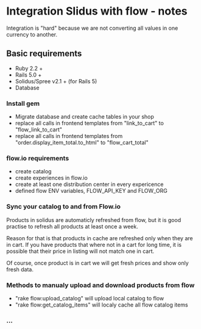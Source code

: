 # Integration Slidus with flow - notes

Integration is "hard" because we are not converting all values in one currency to another.


## Basic requirements

* Ruby 2.2 +
* Rails 5.0 +
* Solidus/Spree v2.1 + (for Rails 5)
* Database


### Install gem

* Migrate database and create cache tables in your shop
* replace all calls in frontend templates from "link_to_cart" to "flow_link_to_cart"
* replace all calls in frontend templates from "order.display_item_total.to_html" to "flow_cart_total"


### flow.io requirements

* create catalog
* create experiences in flow.io
* create at least one distribution center in every expericence
* defined flow ENV variables, FLOW_API_KEY and FLOW_ORG


### Sync your catalog to and from Flow.io

Products in solidus are automaticly refreshed from flow,
but it is good practise to refresh all products at least once a week.

Reason for that is that products in cache are refreshed only when they are in cart.
If you have products that where not in a cart for long time, it is possible that
their price in listing will not match one in cart.

Of course, once product is in cart we will get fresh prices and show only fresh data.


### Methods to manualy upload and download products from flow

* "rake flow:upload_catalog" will upload local catalog to flow
* "rake flow:get_catalog_items" will localy cache all flow catalog items


### ...